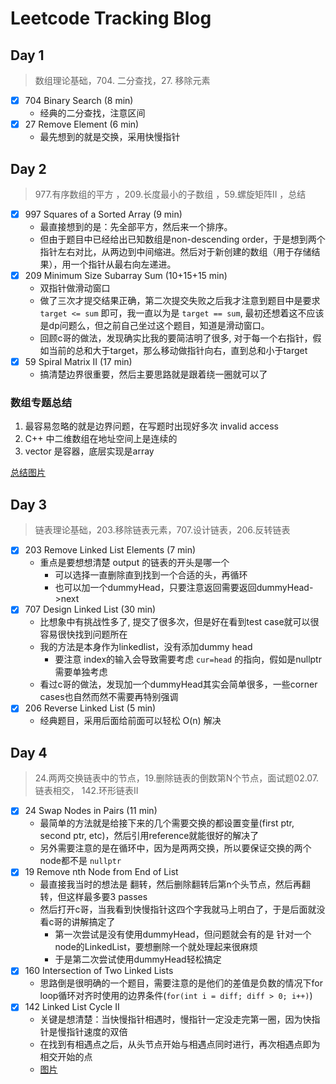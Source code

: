 # Leetcode Tracking Blog

## Day 1

> 数组理论基础，704. 二分查找，27. 移除元素

* [X] 704 Binary Search (8 min)
  * 经典的二分查找，注意区间
* [X] 27 Remove Element (6 min)
  * 最先想到的就是交换，采用快慢指针

## Day 2

> 977.有序数组的平方 ，209.长度最小的子数组 ，59.螺旋矩阵II ，总结

* [X] 997 Squares of a Sorted Array (9 min)
  * 最直接想到的是：先全部平方，然后来一个排序。
  * 但由于题目中已经给出已知数组是non-descending order，于是想到两个指针左右对比，从两边到中间缩进。然后对于新创建的数组（用于存储结果），用一个指针从最右向左递进。
* [X] 209 Minimum Size Subarray Sum (10+15+15 min)
  * 双指针做滑动窗口
  * 做了三次才提交结果正确，第二次提交失败之后我才注意到题目中是要求 `target <= sum` 即可，我一直以为是 `target == sum`, 最初还想着这不应该是dp问题么，但之前自己坐过这个题目，知道是滑动窗口。
  * 回顾c哥的做法，发现确实比我的要简洁明了很多, 对于每一个右指针，假如当前的总和大于target，那么移动做指针向右，直到总和小于target
* [X] 59 Spiral Matrix II (17 min)
  * 搞清楚边界很重要，然后主要思路就是跟着绕一圈就可以了

### 数组专题总结

1. 最容易忽略的就是边界问题，在写题时出现好多次 invalid access
2. C++ 中二维数组在地址空间上是连续的
3. vector 是容器，底层实现是array

[总结图片](https://code-thinking-1253855093.file.myqcloud.com/pics/%E6%95%B0%E7%BB%84%E6%80%BB%E7%BB%93.png)

## Day 3

> 链表理论基础，203.移除链表元素，707.设计链表，206.反转链表

* [X] 203 Remove Linked List Elements (7 min)
  * 重点是要想想清楚 output 的链表的开头是哪一个
    * 可以选择一直删除直到找到一个合适的头，再循环
    * 也可以加一个dummyHead，只要注意返回需要返回dummyHead->next
* [X] 707 Design Linked List (30 min)
  * 比想象中有挑战性多了, 提交了很多次，但是好在看到test case就可以很容易很快找到问题所在
  * 我的方法是本身作为linkedlist，没有添加dummy head
    * 要注意 index的输入会导致需要考虑 `cur=head` 的指向，假如是nullptr需要单独考虑
  * 看过c哥的做法，发现加一个dummyHead其实会简单很多，一些corner cases也自然而然不需要再特别强调
* [X] 206 Reverse Linked List (5 min)
  * 经典题目，采用后面给前面可以轻松 O(n) 解决

## Day 4

> 24.两两交换链表中的节点，19.删除链表的倒数第N个节点，面试题02.07. 链表相交， 142.环形链表II

* [X] 24 Swap Nodes in Pairs (11 min)
  * 最简单的方法就是给接下来的几个需要交换的都设置变量(first ptr, second ptr, etc)，然后引用reference就能很好的解决了
  * 另外需要注意的是在循环中，因为是两两交换，所以要保证交换的两个node都不是 `nullptr`
* [X] 19 Remove nth Node from End of List
  * 最直接我当时的想法是 翻转，然后删除翻转后第n个头节点，然后再翻转，但这样最多要3 passes
  * 然后打开c哥，当我看到快慢指针这四个字我就马上明白了，于是后面就没看c哥的讲解搞定了
    * 第一次尝试是没有使用dummyHead，但问题就会有的是 针对一个node的LinkedList，要想删除一个就处理起来很麻烦
    * 于是第二次尝试使用dummyHead轻松搞定
* [X] 160 Intersection of Two Linked Lists
  * 思路倒是很明确的一个题目，需要注意的是他们的差值是负数的情况下for loop循环对齐时使用的边界条件(`for(int i = diff; diff > 0; i++)`)
* [X] 142 Linked List Cycle II
  * 关键是想清楚：当快慢指针相遇时，慢指针一定没走完第一圈，因为快指针是慢指针速度的双倍
  * 在找到有相遇点之后，从头节点开始与相遇点同时进行，再次相遇点即为相交开始的点
  * [图片](https://code-thinking-1253855093.file.myqcloud.com/pics/20220925103433.png)
